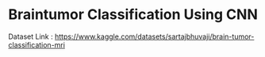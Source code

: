 # Braintumor Classification Using CNN
Dataset Link : https://www.kaggle.com/datasets/sartajbhuvaji/brain-tumor-classification-mri
